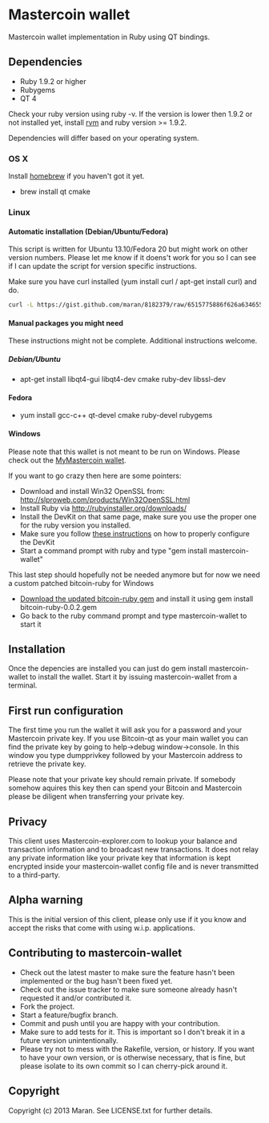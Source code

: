 # Mastercoin wallet

Mastercoin wallet implementation in Ruby using QT bindings.

## Dependencies
* Ruby 1.9.2 or higher
* Rubygems
* QT 4

Check your ruby version using ruby -v. If the version is lower then 1.9.2 or not installed yet, install [rvm](http://rvm.io/) and ruby version >= 1.9.2.

Dependencies will differ based on your operating system.

### OS X 
Install [homebrew](http://brew.sh/) if you haven't got it yet. 

* brew install qt cmake

### Linux

#### Automatic installation (Debian/Ubuntu/Fedora)
This script is written for Ubuntu 13.10/Fedora 20 but might work on other version numbers. Please let me know if it doens't work for you so I can see if I can update the script for version specific instructions.

Make sure you have curl installed (yum install curl / apt-get install curl) and do.

```bash
curl -L https://gist.github.com/maran/8182379/raw/6515775886f626a634655bbc4ae8c44bb2aae4dd/install.sh | bash
```

#### Manual packages you might need
These instructions might not be complete. Additional instructions welcome.

##### Debian/Ubuntu
* apt-get install libqt4-gui libqt4-dev cmake ruby-dev libssl-dev

#### Fedora
* yum install gcc-c++ qt-devel cmake ruby-devel rubygems


#### Windows
Please note that this wallet is not meant to be run on Windows. Please check out the [MyMastercoin wallet](http://mymastercoins.com/MyMSCWallet.aspx).

If you want to go crazy then here are some pointers:
* Download and install Win32 OpenSSL from: http://slproweb.com/products/Win32OpenSSL.html
* Install Ruby via http://rubyinstaller.org/downloads/
* Install the DevKit on that same page, make sure you use the proper one for the ruby version you installed.
* Make sure you follow [these instructions](https://github.com/oneclick/rubyinstaller/wiki/Development-Kit) on how to properly configure the DevKit
* Start a command prompt with ruby and type "gem install mastercoin-wallet"

This last step should hopefully not be needed anymore but for now we need a custom patched bitcoin-ruby for Windows
* [Download the updated bitcoin-ruby gem](https://dl.dropboxusercontent.com/u/374/bitcoin-ruby-0.0.2.gem) and install it using gem install bitcoin-ruby-0.0.2.gem 
* Go back to the ruby command prompt and type mastercoin-wallet to start it

## Installation
Once the depencies are installed you can just do gem install mastercoin-wallet to install the wallet. Start it by issuing mastercoin-wallet from a terminal.

## First run configuration
The first time you run the wallet it will ask you for a password and your Mastercoin private key. If you use Bitcoin-qt as your main wallet you can find the 
private key by going to help->debug window->console. In this window you type dumpprivkey followed by your Mastercoin address to retrieve the private key.

Please note that your private key should remain private. If somebody somehow aquires this key then can spend your Bitcoin and Mastercoin please be diligent when transferring your private key.

## Privacy

This client uses Mastercoin-explorer.com to lookup your balance and transaction information and to broadcast new transactions. It does not relay any
private information like your private key that information is kept encrypted inside your mastercoin-wallet config file and is never transmitted to a third-party.

## Alpha warning

This is the initial version of this client, please only use if it you know and accept the risks that come with using w.i.p. applications.

## Contributing to mastercoin-wallet
 
* Check out the latest master to make sure the feature hasn't been implemented or the bug hasn't been fixed yet.
* Check out the issue tracker to make sure someone already hasn't requested it and/or contributed it.
* Fork the project.
* Start a feature/bugfix branch.
* Commit and push until you are happy with your contribution.
* Make sure to add tests for it. This is important so I don't break it in a future version unintentionally.
* Please try not to mess with the Rakefile, version, or history. If you want to have your own version, or is otherwise necessary, that is fine, but please isolate to its own commit so I can cherry-pick around it.

## Copyright

Copyright (c) 2013 Maran. See LICENSE.txt for
further details.

